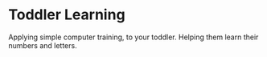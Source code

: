 # Toddler Learning

Applying simple computer training, to your toddler. Helping them learn their numbers and letters.